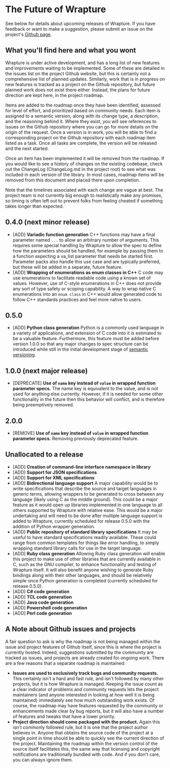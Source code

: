 # The Future of Wrapture

See below for details about upcoming releases of Wrapture. If you have feedback or want to make a suggestion, please submit an issue on the project's [Github page](https://github.com/goatshriek/wrapture).

## What you'll find here and what you wont

Wrapture is under active development, and has a long list of new features and improvements waiting to be implemented. Some of these are detailed in the issues list on the project Github website, but this is certainly not a comprehensive list of planned updates. Similarly, work that is in progress on new features is tracked as a project on the Github repository, but future planned work does not exist there either. Instead, the plans for future direction are kept here, in the project roadmap.

Items are added to the roadmap once they have been identified, assessed for level of effort, and prioritized based on community needs. Each item is assigned to a semantic version, along with its change type, a description, and the reasoning behind it. Where they exist, you will see references to issues on the Github repository where you can go for more details on the origin of the request. Once a version is in work, you will be able to find a corresponding project on the Github repository with each roadmap item listed as a task. Once all tasks are complete, the version will be released and the next started.

Once an item has been implemented it will be removed from the roadmap. If you would like to see a history of changes on the existing codebase, check out the ChangeLog (ChangeLog.md in the project root) to see what was included in each version of the library. In most cases, roadmap items will be removed from this document and placed there upon completion.

Note that the timelines associated with each change are vague at best. The project team is not currently big enough to realistically make any promises, so timing is often left out to prevent folks from feeling cheated if something takes longer than expected.

## 0.4.0 (next minor release)
 * [ADD] **Variadic function generation**
   C++ functions may have a final parameter named `...` to allow an arbitrary number of arguments. This requires some special handling by Wrapture to allow the spec to define how the parameters should be handled, for example by passing them to a function expecting a va_list parameter that needs be started first. Parameter packs also handle this use case and are typically preferred, but these will be added in a separate, future feature.
 * [ADD] **Wrapping of enumerations as enum classes in C++**
   C code may use enumerations to facilitate readable code using a known set of values. However, use of C-style enumerations in C++ does not provide any sort of type safety or scoping capability. A way to wrap native C enumerations into an `enum class` in C++ would allow generated code to follow C++ standards practices and feel more native to users.

## 0.5.0
 * [ADD] **Python class generation**
   Python is a commonly used language in a variety of applications, and extension of C code into it is estimated to be a valuable feature. Furthermore, this feature must be added before version 1.0.0 so that any major changes to spec structure can be introduced while still in the initial development stage of [semantic versioning](https://semver.org/).

## 1.0.0 (next major release)
 * [DEPRECATE] **Use of `name` key instead of `value` in wrapped function parameter specs.**
   The name key is equivalent to the value, and is not used for anything else currently. However, if it is needed for some other functionality in the future then this behavior will conflict, and is therefore being preemptively removed.

## 2.0.0
 * [REMOVE] **Use of `name` key instead of `value` in wrapped function parameter specs.**
   Removing previously deprecated feature.

## Unallocated to a release
 * [ADD] **Creation of command-line interface namespace in library**
 * [ADD] **Support for JSON specifications**
 * [ADD] **Support for XML specifications**
 * [ADD] **Bidirectional language support**
   A major capability would be to write specifications that describe the source and target languages in generic terms, allowing wrappers to be generated to cross between any language (likely using C as the middle ground). This could be a major feature as it would open up libraries implemented in one language to all others supported by Wrapture with relative ease. This would be a major undertaking and will need to be done after multiple language support is added to Wrapture, currently scheduled for release 0.5.0 with the addition of Python wrapper generation.
 * [ADD] **Public repository of standard library specifications**
   It may be useful to have standard specifications readily available. These could range from common templates for things like error handling, to simply wrapping standard library calls for use in the target language.
 * [ADD] **Ruby class generation**
   Allowing Ruby class generation will enable this project to make use of other libraries that are currently available in C, such as the GNU compiler, to enhance functionality and testing of Wrapture itself. It will also benefit anyone wishing to generate Ruby bindings along with their other languages, and should be relatively simple once Python generation is completed (currently scheduled for release 0.5.0).
 * [ADD] **C# code generation**
 * [ADD] **TCL code generation**
 * [ADD] **Java code generation**
 * [ADD] **Powershell code generation**
 * [ADD] **Perl code generation**


## A Note about Github issues and projects

A fair question to ask is why the roadmap is not being managed within the issue and project features of Github itself, since this is where the project is currently hosted. Indeed, suggestions submitted by the community are tracked as issues, and projects are already created for ongoing work. There are a few reasons that a separate roadmap is maintained:
 * **Issues are used to exclusively track bugs and community requests.**
   This certainly isn't a hard and fast rule, and isn't followed by many other projects, but it is how Wrapture is managed. Keeping the issue count as a clear indicator of problems and community requests lets the project maintainers (and anyone interested in looking at how well it is being maintained) immediately see how much outstanding work exists. Of course, the roadmap may have features requested by the community or enhancements made clear by bug reports, but it will also have a number of features and tweaks that have a lower priority.
 * **Project direction should come packaged with the product.**
   Again this isn't commonly followed rule, but it is one that the project author believes in. Anyone that obtains the source code of the project at a single point in time should be able to quickly see the current direction of the project. Maintaining the roadmap within the version control of the source itself facilitates this, the same way that licensing and copyright notifications are traditionally bundled with code. And if you don't care, you can always ignore them.
